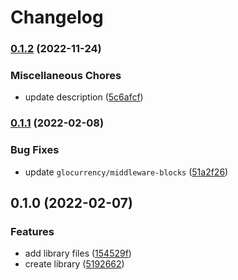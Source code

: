 # Changelog

### [0.1.2](https://www.github.com/glocurrency/first-city-monument-bank-service/compare/v0.1.1...v0.1.2) (2022-11-24)


### Miscellaneous Chores

* update description ([5c6afcf](https://www.github.com/glocurrency/first-city-monument-bank-service/commit/5c6afcf5a69070ddfe5fe3e0152327da16917fa1))

### [0.1.1](https://www.github.com/glocurrency/first-city-monument-bank-service/compare/v0.1.0...v0.1.1) (2022-02-08)


### Bug Fixes

* update `glocurrency/middleware-blocks` ([51a2f26](https://www.github.com/glocurrency/first-city-monument-bank-service/commit/51a2f2650789ce1d1af5adc2a6273dd5a4a86ff0))

## 0.1.0 (2022-02-07)


### Features

* add library files ([154529f](https://www.github.com/glocurrency/first-city-monument-bank-service/commit/154529f968d8d6e489d32f389788c1d50210ccaa))
* create library ([5192662](https://www.github.com/glocurrency/first-city-monument-bank-service/commit/5192662c3f3ecbf79ba86e05ee3753d704febab3))
